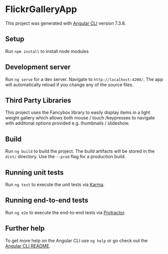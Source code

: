 # FlickrGalleryApp

This project was generated with [Angular CLI](https://github.com/angular/angular-cli) version 7.3.8.

## Setup 
Run `npm install` to install node modules 

## Development server

Run `ng serve` for a dev server. Navigate to `http://localhost:4200/`. The app will automatically reload if you change any of the source files.

## Third Party Libraries 

This project uses the Fancybox library to easily display items in a light weight gallery which allows both mouse / touch /keypresses to navigate with additonal options provided e.g. thumbnails / slideshow.

## Build

Run `ng build` to build the project. The build artifacts will be stored in the `dist/` directory. Use the `--prod` flag for a production build.

## Running unit tests

Run `ng test` to execute the unit tests via [Karma](https://karma-runner.github.io).

## Running end-to-end tests

Run `ng e2e` to execute the end-to-end tests via [Protractor](http://www.protractortest.org/).

## Further help

To get more help on the Angular CLI use `ng help` or go check out the [Angular CLI README](https://github.com/angular/angular-cli/blob/master/README.md).
